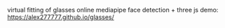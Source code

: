 virtual fitting of glasses online
mediapipe face detection + three js
demo: https://alex277777.github.io/glasses/

